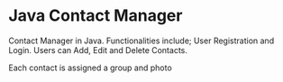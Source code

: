 # Java Contact Manager
Contact Manager in Java. Functionalities include;
User Registration and Login.
Users can Add,  Edit and Delete Contacts.

Each contact is assigned a group and photo


